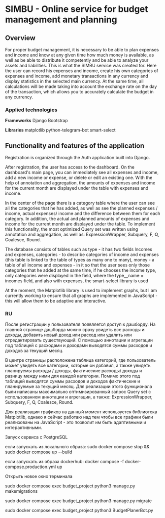 # SIMBU - Online service for budget management and planning

## Overview
For proper budget management, it is necessary to be able to plan expenses and income and know at any given time how much money is available, as well as be able to distribute it competently and be able to analyze your assets and liabilities.
This is what the SIMBU service was created for. 
Here the user can record his expenses and income, create his own categories of expenses and income, add monetary transactions in any currency and display statistics in the selected main currency. At the same time, all calculations will be made taking into account the exchange rate on the day of the transaction, which allows you to accurately calculate the budget in any currency.

### Applied technologies

**Frameworks**
Django
Bootstrap

**Libraries**
matplotlib
python-telegram-bot
smart-select

## Functionality and features of the application

Registration is organized through the Auth application built into Django.

After registration, the user has access to the dashboard. 
On the dashboard's main page, you can immediately see all expenses and income, add a new income or expense, or delete or edit an existing one.
With the help of annotation and aggregation, the amounts of expenses and income for the current month are displayed under the table with expenses and income.

In the center of the page there is a category table where the user can see all the categories that he has added, as well as see the planned expenses / income, actual expenses/ income and the difference between them for each category. In addition, the actual and planned amounts of expenses and income for the current month are displayed under the table.
To implement this functionality, the most optimized Query set was written using annotation and aggregation, as well as:
ExpressionWrapper, Subquery, F, Q, Coalesce, Round.

The database consists of tables such as type - it has two fields Incomes and expenses, categories - to describe categories of income and expenses (this table is linked to the table of types as many one to many), money - a table of all income and expenses - in it so that the user sees only those categories that he added at the same time, if he chooses the income type, only categories were displayed in the field, where the type__name = incomes field, and also with expenses, the smart-select library is used

At the moment, the Matplotlib library is used to implement graphs, but I am currently working to ensure that all graphs are implemented in JavaScript - this will allow them to be adaptive and interactive.





### RU
После регистрации у пользователя появляется доступ к дашборду. На главной странице дашборда можно сразу увидеть все расходы и доходы, добавить новый доход или расход или удалить или отредактировать существующий.
С помощью аннотации и агрегации под таблицей с расходами и доходами выводятся суммы расходов и доходов за текущий месяц.

В центре страницы расположена таблица категорий, где пользователь может увидеть все категории, которые он добавил, а также увидеть планируемы расходы / доходы, фактические расходы/ доходы и разницу между ними для каждой категории. Помимо этого под таблицей выводятся суммы расходов и доходов фактические и планируемые за текущий месяц.
Для реализации этого функционала были написаны максимально оптимизированный запрос Query set с использованием аннотации и агрегации, а также:
ExpressionWrapper, Subquery, F, Q, Coalesce, Round.

Для реализации графиков на данный момент используется библиотека Matplotlib, однако я сейчас работаю над тем чтобы все графики были реализованы на JavaScript - это позволит им быть адаптивными и интерактивными.

Запуск сервиса c PostgreSQL

если запускать из локального образа:
sudo docker compose stop && sudo docker compose up --build

если запускать из образа dockerhub:
docker compose -f docker-compose.production.yml up

Открыть новое окно терминала

sudo docker compose exec budget_project python3 manage.py makemigrations

sudo docker compose exec budget_project python3 manage.py migrate

sudo docker compose exec budget_project python3 BudgetPlanerBot.py